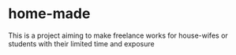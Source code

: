 # home-made
This is a project aiming to make freelance works for house-wifes or students with their limited time and exposure

